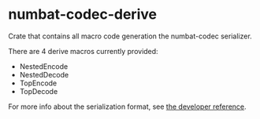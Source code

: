 # numbat-codec-derive

Crate that contains all macro code generation the numbat-codec serializer.

There are 4 derive macros currently provided:
* NestedEncode
* NestedDecode
* TopEncode
* TopDecode

For more info about the serialization format, see [the developer reference](https://docs.dharitri.org/developers/developer-reference/numbat-serialization-format/).
